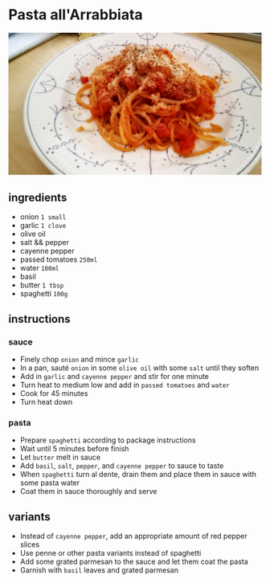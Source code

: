 # Pasta all'Arrabbiata

![Photo](./pasta-all-arrabbiata.jpg)

## ingredients

- onion `1 small`
- garlic `1 clove`
- olive oil
- salt && pepper
- cayenne pepper
- passed tomatoes `250ml`
- water `100ml`
- basil
- butter `1 tbsp`
- spaghetti `100g`

## instructions

### sauce

- Finely chop `onion` and mince `garlic`
- In a pan, sauté `onion` in some `olive oil` with some `salt` until they soften
- Add in `garlic` and `cayenne pepper` and stir for one minute
- Turn heat to medium low and add in `passed tomatoes` and `water`
- Cook for 45 minutes
- Turn heat down

### pasta

- Prepare `spaghetti` according to package instructions
- Wait until 5 minutes before finish
- Let `butter` melt in sauce
- Add `basil`, `salt`, `pepper`, and `cayenne pepper` to sauce to taste
- When `spaghetti` turn al dente, drain them and place them in sauce with some pasta water
- Coat them in sauce thoroughly and serve

## variants

- Instead of `cayenne pepper`, add an appropriate amount of red pepper slices
- Use penne or other pasta variants instead of spaghetti
- Add some grated parmesan to the sauce and let them coat the pasta
- Garnish with `basil` leaves and grated parmesan
